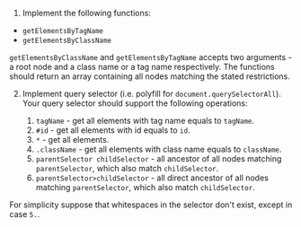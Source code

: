 1. Implement the following functions:

- `getElementsByTagName`
- `getElementsByClassName`

`getElementsByClassName` and `getElementsByTagName` accepts two arguments - a root node and a class name or a tag name respectively. The functions should return an array containing all nodes matching the stated restrictions.

2. Implement query selector (i.e. polyfill for `document.querySelectorAll`). Your query selector should support the following operations:

    1. `tagName` - get all elements with tag name equals to `tagName`.
    2. `#id` - get all elements with id equals to `id`.
    3. `*` - get all elements.
    4. `.className` - get all elements with class name equals to `className`.
    5. `parentSelector childSelector` - all ancestor of all nodes matching `parentSelector`, which also match `childSelector`.
    6. `parentSelector>childSelector` - all direct ancestor of all nodes matching `parentSelector`, which also match `childSelector`.

For simplicity suppose that whitespaces in the selector don't exist, except in case `5.`.
